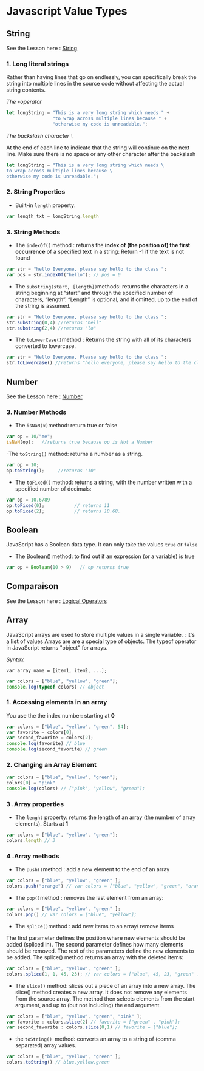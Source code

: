 <!---Tags=["javascript", "number", "string",  "boolean", "comparison]--->

# Javascript Value Types

## String
See the Lesson here : [String](https://di-learning.com/courses/43/sections/190/chapters/204)

### 1.  Long literal strings

Rather than having lines that go on endlessly, you can specifically break the string into multiple lines in 
the source code without affecting the actual string contents.

*The `+`operator*

```javascript
let longString = "This is a very long string which needs " +
                 "to wrap across multiple lines because " +
                 "otherwise my code is unreadable.";
```

*The backslash character `\`*

At the end of each line to indicate that the string will continue on the next line. 
Make sure there is no space or any other character after the backslash 

```javascript
let longString = "This is a very long string which needs \
to wrap across multiple lines because \
otherwise my code is unreadable.";
```

### 2.  String Properties

- Built-in `length` property:

```javascript
var length_txt = longString.length 
```

### 3.  String Methods

- The `indexOf()` method : returns the **index of (the position of) the first occurrence** of a specified text in a string:
Return -1 if the text is not found

```javascript
var str = "hello Everyone, please say hello to the class ";
var pos = str.indexOf("hello"); // pos = 0
```

- The `substring(start, [length])`methods: returns the characters in a string beginning at “start” and through the 
specified number of characters, “length”. “Length” is optional, and if omitted, up to the end of the string is assumed.

```javascript
var str = "Hello Everyone, please say hello to the class ";
str.substring(0,4) //returns "hell"
str.substring(2,4) //returns "lo"
```

-  The `toLowerCase()`method : Returns the string with all of its characters converted to lowercase.

```javascript
var str = "Hello Everyone, Please say hello to the class ";
str.toLowercase() //returns "hello everyone, please say hello to the class "
```

## Number
See the Lesson here : [Number](https://di-learning.com/courses/43/sections/190/chapters/196)

### 3.  Number Methods

- The `isNaN(x)`method: return true or false

```javascript
var op = 10/"me";
isNaN(op);   //returns true because op is Not a Number
```

-The `toString()` method: returns a number as a string.
```javascript
var op = 10;
op.toString();     //returns "10"
```

- The `toFixed()` method: returns a string, with the number written with a specified number of decimals:
```javascript
var op = 10.6789
op.toFixed(0);           // returns 11
op.toFixed(2);           // returns 10.68.
```

## Boolean

JavaScript has a Boolean data type. It can only take the values `true` or `false`

- The Boolean() method: to find out if an expression (or a variable) is true
```javascript
var op = Boolean(10 > 9)   // op returns true
```

## Comparaison
See the Lesson here : [Logical Operators](https://di-learning.com/courses/43/sections/190/chapters/199)

## Array

JavaScript arrays are used to store multiple values in a single variable. : it's a **list** of values
Arrays are  are a special type of objects. The typeof operator in JavaScript returns "object" for arrays.

*Syntax*

```
var array_name = [item1, item2, ...]; 
```

```javascript
var colors = ["blue", "yellow", "green"]; 
console.log(typeof colors) // object
```

### 1.  Accessing elements in an array

You use the the index number: starting at **0**

```javascript
var colors = ["blue", "yellow", "green", 54]; 
var favorite = colors[0];
var second_favorite = colors[2];
console.log(favorite) // blue
console.log(second_favorite) // green
```

### 2.  Changing an Array Element
```javascript
var colors = ["blue", "yellow", "green"]; 
colors[0] = "pink"
console.log(colors) // ["pink", "yellow", "green"]; 
```

### 3 .Array properties

- The `lenght` property:  returns the length of an array (the number of array elements). Starts at **1**
```javascript
var colors = ["blue", "yellow", "green"]; 
colors.length // 3
```

### 4 .Array methods

- The `push()`method : add a new element to the end of an array

```javascript
var colors = ["blue", "yellow", "green" ]; 
colors.push("orange") // var colors = ["blue", "yellow", "green", "orange"];
```

- The `pop()`method : removes the last element from an array:


```javascript
var colors = ["blue", "yellow", "green" ]; 
colors.pop() // var colors = ["blue", "yellow"];
```

- The `splice()`method : add new items to an array/ remove items

The first parameter defines the position where new elements should be added (spliced in).
The second parameter defines how many elements should be removed.
The rest of the parameters define the new elements to be added.
The splice() method returns an array with the deleted items:

```javascript
var colors = ["blue", "yellow", "green" ]; 
colors.splice(1, 1, 45, 23); // var colors = ["blue", 45, 23, "green" ]; 
```

- The `slice()` method: slices out a piece of an array into a new array.
The slice() method creates a new array. It does not remove any elements from the source array.
The method then selects elements from the start argument, and up to (but not including) the end argument.
```javascript
var colors = ["blue", "yellow", "green", "pink" ]; 
var favorite : colors.slice(2) // favorite = ["green" , "pink"]; 
var second_favorite : colors.slice(0,1) // favorite = ["blue"]; 
```

- the `toString() `method:  converts an array to a string of (comma separated) array values.

```javascript
var colors = ["blue", "yellow", "green" ]; 
colors.toString() // blue,yellow,green
```






